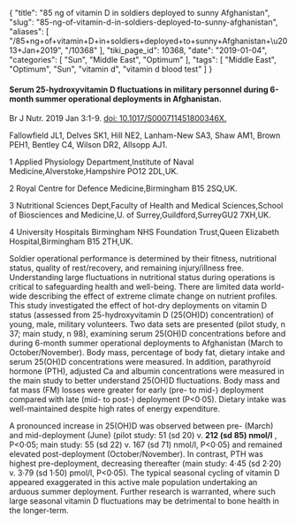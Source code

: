 {
    "title": "85 ng of vitamin D in soldiers deployed to sunny Afghanistan",
    "slug": "85-ng-of-vitamin-d-in-soldiers-deployed-to-sunny-afghanistan",
    "aliases": [
        "/85+ng+of+vitamin+D+in+soldiers+deployed+to+sunny+Afghanistan+\u2013+Jan+2019",
        "/10368"
    ],
    "tiki_page_id": 10368,
    "date": "2019-01-04",
    "categories": [
        "Sun",
        "Middle East",
        "Optimum"
    ],
    "tags": [
        "Middle East",
        "Optimum",
        "Sun",
        "vitamin d",
        "vitamin d blood test"
    ]
}


#### Serum 25-hydroxyvitamin D fluctuations in military personnel during 6-month summer operational deployments in Afghanistan.

Br J Nutr. 2019 Jan 3:1-9. [doi: 10.1017/S000711451800346X.](https://doi.org/10.1017/S000711451800346X.) 

Fallowfield JL1, Delves SK1, Hill NE2, Lanham-New SA3, Shaw AM1, Brown PEH1, Bentley C4, Wilson DR2, Allsopp AJ1.

1 Applied Physiology Department,Institute of Naval Medicine,Alverstoke,Hampshire PO12 2DL,UK.

2 Royal Centre for Defence Medicine,Birmingham B15 2SQ,UK.

3 Nutritional Sciences Dept,Faculty of Health and Medical Sciences,School of Biosciences and Medicine,U. of Surrey,Guildford,SurreyGU2 7XH,UK.

4 University Hospitals Birmingham NHS Foundation Trust,Queen Elizabeth Hospital,Birmingham B15 2TH,UK.

Soldier operational performance is determined by their fitness, nutritional status, quality of rest/recovery, and remaining injury/illness free. Understanding large fluctuations in nutritional status during operations is critical to safeguarding health and well-being. There are limited data world-wide describing the effect of extreme climate change on nutrient profiles. This study investigated the effect of hot-dry deployments on vitamin D status (assessed from 25-hydroxyvitamin D (25(OH)D) concentration) of young, male, military volunteers. Two data sets are presented (pilot study, n 37; main study, n 98), examining serum 25(OH)D concentrations before and during 6-month summer operational deployments to Afghanistan (March to October/November). Body mass, percentage of body fat, dietary intake and serum 25(OH)D concentrations were measured. In addition, parathyroid hormone (PTH), adjusted Ca and albumin concentrations were measured in the main study to better understand 25(OH)D fluctuations. Body mass and fat mass (FM) losses were greater for early (pre- to mid-) deployment compared with late (mid- to post-) deployment (P&lt;0·05). Dietary intake was well-maintained despite high rates of energy expenditure. 

A pronounced increase in 25(OH)D was observed between pre- (March) and mid-deployment (June) (pilot study: 51 (sd 20) v.  **212 (sd 85) nmol/l** , P&lt;0·05; main study: 55 (sd 22) v. 167 (sd 71) nmol/l, P&lt;0·05) and remained elevated post-deployment (October/November). In contrast, PTH was highest pre-deployment, decreasing thereafter (main study: 4·45 (sd 2·20) v. 3·79 (sd 1·50) pmol/l, P&lt;0·05). The typical seasonal cycling of vitamin D appeared exaggerated in this active male population undertaking an arduous summer deployment. Further research is warranted, where such large seasonal vitamin D fluctuations may be detrimental to bone health in the longer-term.